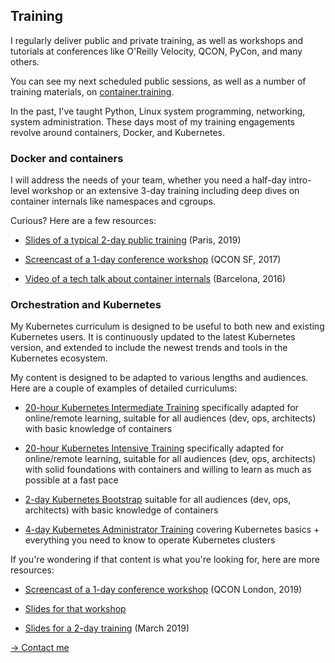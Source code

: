 ## Training

I regularly deliver public and private training, as
well as workshops and tutorials at conferences like
O'Reilly Velocity, QCON, PyCon, and many others.

You can see my next scheduled public sessions, as well
as a number of training materials, on
[container.training](https://container.training/).

In the past, I've taught Python, Linux system programming,
networking, system administration. These days most of
my training engagements revolve around containers, Docker,
and Kubernetes.

### Docker and containers

I will address the needs of your team, whether you
need a half-day intro-level workshop or an extensive
3-day training including deep dives on container
internals like namespaces and cgroups.

Curious? Here are a few resources:

- [Slides of a typical 2-day public training](
https://intro-2019-01.container.training)
  (Paris, 2019)

- [Screencast of a 1-day conference workshop](https://www.youtube.com/playlist?list=PLBAFXs0YjviLgqTum8MkspG_8VzGl6C07)
  (QCON SF, 2017)

- [Video of a tech talk about container internals](
https://www.youtube.com/watch?v=sK5i-N34im8)
  (Barcelona, 2016)

### Orchestration and Kubernetes

My Kubernetes curriculum is designed to be useful to
both new and existing Kubernetes users.
It is continuously updated to the latest Kubernetes
version, and extended to include the newest trends and
tools in the Kubernetes ecosystem.

My content is designed to be adapted to various lengths
and audiences. Here are a couple of examples of
detailed curriculums:

- [20-hour Kubernetes Intermediate Training](kubernetes-online-intermediate.html)
  specifically adapted for online/remote learning,
  suitable for all audiences (dev, ops, architects)
  with basic knowledge of containers

- [20-hour Kubernetes Intensive Training](kubernetes-online-intensive.html)
  specifically adapted for online/remote learning,
  suitable for all audiences (dev, ops, architects)
  with solid foundations with containers and willing
  to learn as much as possible at a fast pace

- [2-day Kubernetes Bootstrap](kubernetes-bootstrap.html)
  suitable for all audiences (dev, ops, architects)
  with basic knowledge of containers

- [4-day Kubernetes Administrator Training](kubernetes-ops-week.html)
  covering Kubernetes basics + everything you need to know
  to operate Kubernetes clusters

If you're wondering if that content is what you're looking for,
here are more resources:

- [Screencast of a 1-day conference workshop](https://www.youtube.com/playlist?list=PLBAFXs0YjviJwCoxSUkUPhsSxDJzpZbJd)
  (QCON London, 2019)

- [Slides for that workshop](http://qconuk2019.container.training)

- [Slides for a 2-day training](https://kube-2019-03.container.training/#7)
  (March 2019)

[→ Contact me](mailto:jerome.petazzoni@gmail.com)
